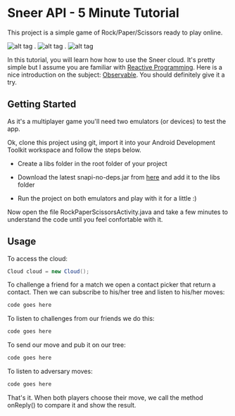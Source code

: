 Sneer API - 5 Minute Tutorial
====

This project is a simple game of Rock/Paper/Scissors ready to play online.

![alt tag](http://i.imgur.com/nBrPhhz.png) . ![alt tag](http://i.imgur.com/4ESnGSw.png) . ![alt tag](http://i.imgur.com/x7FQgFu.png)

In this tutorial, you will learn how how to use the Sneer cloud. It's pretty simple but I assume you are familiar with [Reactive Programming](http://en.wikipedia.org/wiki/Reactive_programming). Here is a nice introduction on the subject: [Observable](https://github.com/Netflix/RxJava/wiki/Observable). You should definitely give it a try.

Getting Started
---------------
As it's a multiplayer game you'll need two emulators (or devices) to test the app.

Ok, clone this project using git, import it into your Android Development Toolkit workspace and follow the steps below.

  - Create a libs folder in the root folder of your project
  
  - Download the latest snapi-no-deps.jar from [here](#) and add it to the libs folder

  - Run the project on both emulators and play with it for a little :)
   
  
Now open the file RockPaperScissorsActivity.java and take a few minutes to understand the code until you feel confortable with it.

Usage
-----

To access the cloud:

```JAVA
Cloud cloud = new Cloud();
```
To challenge a friend for a match we open a contact picker that return a contact. Then we can subscribe to his/her tree and listen to his/her moves:
```JAVA
code goes here
```

To listen to challenges from our friends we do this:
```JAVA
code goes here
```

To send our move and pub it on our tree:
```JAVA
code goes here
```

To listen to adversary moves:
```JAVA
code goes here
```

That's it. When both players choose their move, we call the method onReply() to compare it and show the result.
